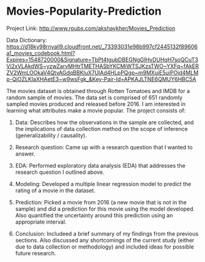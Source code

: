 # Movies-Popularity-Prediction

Project Link: http://www.rpubs.com/akshaykher/Movies_Prediction

Data Dictionary: https://d18ky98rnyall9.cloudfront.net/_73393031e98b997cf2445132f89606a1_movies_codebook.html?Expires=1548720000&Signature=TbPt4tgubDBEGNgGIHvDUHqH7soQCuT3Vi2xVLAkdWS~yzwZarvMHtrTMETHASbYKCMiWTSJKzsTWO~YXFq~fAkERZV2WmLOOkaV4QtvAGdqBBKluX7UlAd4HLpPQgp~m9MXuiE5uiPOjd4MLMp-QjOZLKIaXHAetE3~w9wsFgk_&Key-Pair-Id=APKAJLTNE6QMUY6HBC5A

The movies dataset is obtained through Rotten Tomatoes and IMDB for a random sample of movies. The data set is comprised of 651 randomly sampled movies produced and released before 2016. I am interested in learning what attributes make a movie popular. The project consists of:

1. Data: Describes how the observations in the sample are collected, and the implications of data collection method on the scope of inference (generalizability / causality).

2. Research question: Came up with a research question that I wanted to answer.

3. EDA: Performed exploratory data analysis (EDA) that addresses the research question I outlined above. 

4. Modeling: Developed a multiple linear regression model to predict the rating of a movie in the dataset.

5. Prediction: Picked a movie from 2016 (a new movie that is not in the sample) and did a prediction for this movie using the model developed. Also quantified the uncertainty around this prediction using an appropriate interval.

6. Conclusion: Includeed a brief summary of my findings from the previous sections. Also discussed any shortcomings of the current study (either due to data collection or methodology) and included ideas for possible future research.



